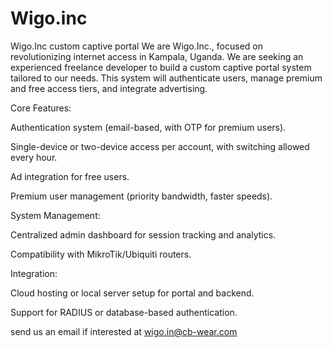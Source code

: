 # Wigo.inc
Wigo.Inc custom captive portal
We are Wigo.Inc., focused on revolutionizing internet access in Kampala, Uganda. We are seeking an experienced freelance developer to build a custom captive portal system tailored to our needs. This system will authenticate users, manage premium and free access tiers, and integrate advertising.

Core Features:

Authentication system (email-based, with OTP for premium users).

Single-device or two-device access per account, with switching allowed every hour.

Ad integration for free users.

Premium user management (priority bandwidth, faster speeds).

System Management:

Centralized admin dashboard for session tracking and analytics.

Compatibility with MikroTik/Ubiquiti routers.

Integration:

Cloud hosting or local server setup for portal and backend.

Support for RADIUS or database-based authentication.

send us an email if interested at wigo.in@cb-wear.com
